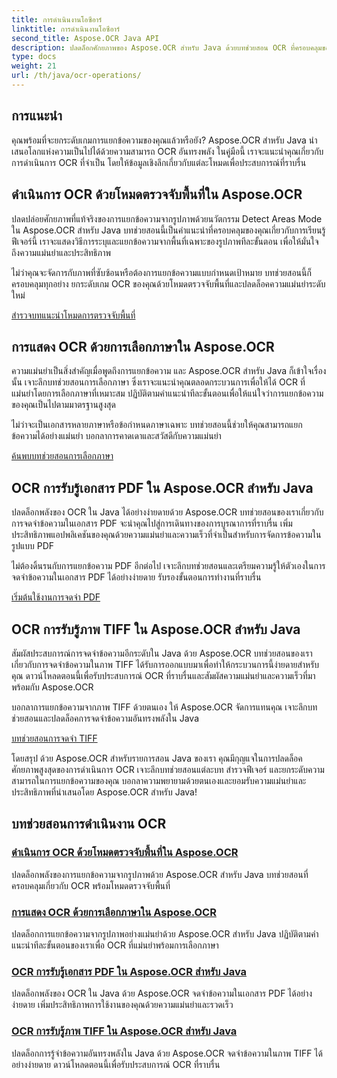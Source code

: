 ```yaml
---
title: การดำเนินงานโอซีอาร์
linktitle: การดำเนินงานโอซีอาร์
second_title: Aspose.OCR Java API
description: ปลดล็อกศักยภาพของ Aspose.OCR สำหรับ Java ด้วยบทช่วยสอน OCR ที่ครอบคลุมของเรา เรียนรู้โหมดการตรวจจับพื้นที่ การเลือกภาษา PDF และการจดจำ TIFF ในไม่กี่ขั้นตอน!
type: docs
weight: 21
url: /th/java/ocr-operations/
---
```

## การแนะนำ

คุณพร้อมที่จะยกระดับเกมการแยกข้อความของคุณแล้วหรือยัง? Aspose.OCR สำหรับ Java นำเสนอโลกแห่งความเป็นไปได้ด้วยความสามารถ OCR อันทรงพลัง ในคู่มือนี้ เราจะแนะนำคุณเกี่ยวกับการดำเนินการ OCR ที่จำเป็น โดยให้ข้อมูลเชิงลึกเกี่ยวกับแต่ละโหมดเพื่อประสบการณ์ที่ราบรื่น

## ดำเนินการ OCR ด้วยโหมดตรวจจับพื้นที่ใน Aspose.OCR

ปลดปล่อยศักยภาพที่แท้จริงของการแยกข้อความจากรูปภาพด้วยนวัตกรรม Detect Areas Mode ใน Aspose.OCR สำหรับ Java บทช่วยสอนนี้เป็นคำแนะนำที่ครอบคลุมของคุณเกี่ยวกับการเรียนรู้ฟีเจอร์นี้ เราจะแสดงวิธีการระบุและแยกข้อความจากพื้นที่เฉพาะของรูปภาพทีละขั้นตอน เพื่อให้มั่นใจถึงความแม่นยำและประสิทธิภาพ

ไม่ว่าคุณจะจัดการกับภาพที่ซับซ้อนหรือต้องการแยกข้อความแบบกำหนดเป้าหมาย บทช่วยสอนนี้ก็ครอบคลุมทุกอย่าง ยกระดับเกม OCR ของคุณด้วยโหมดตรวจจับพื้นที่และปลดล็อคความแม่นยำระดับใหม่

[สำรวจบทแนะนำโหมดการตรวจจับพื้นที่](./perform-ocr-detect-areas-mode/)

## การแสดง OCR ด้วยการเลือกภาษาใน Aspose.OCR

ความแม่นยำเป็นสิ่งสำคัญเมื่อพูดถึงการแยกข้อความ และ Aspose.OCR สำหรับ Java ก็เข้าใจเรื่องนั้น เจาะลึกบทช่วยสอนการเลือกภาษา ซึ่งเราจะแนะนำคุณตลอดกระบวนการเพื่อให้ได้ OCR ที่แม่นยำโดยการเลือกภาษาที่เหมาะสม ปฏิบัติตามคำแนะนำทีละขั้นตอนเพื่อให้แน่ใจว่าการแยกข้อความของคุณเป็นไปตามมาตรฐานสูงสุด

ไม่ว่าจะเป็นเอกสารหลายภาษาหรือข้อกำหนดภาษาเฉพาะ บทช่วยสอนนี้ช่วยให้คุณสามารถแยกข้อความได้อย่างแม่นยำ บอกลาการคาดเดาและสวัสดีกับความแม่นยำ

[ค้นพบบทช่วยสอนการเลือกภาษา](./perform-ocr-language-selection/)

## OCR การรับรู้เอกสาร PDF ใน Aspose.OCR สำหรับ Java

ปลดล็อกพลังของ OCR ใน Java ได้อย่างง่ายดายด้วย Aspose.OCR บทช่วยสอนของเราเกี่ยวกับการจดจำข้อความในเอกสาร PDF จะนำคุณไปสู่การเดินทางของการบูรณาการที่ราบรื่น เพิ่มประสิทธิภาพแอปพลิเคชันของคุณด้วยความแม่นยำและความเร็วที่จำเป็นสำหรับการจัดการข้อความในรูปแบบ PDF

ไม่ต้องดิ้นรนกับการแยกข้อความ PDF อีกต่อไป เจาะลึกบทช่วยสอนและเตรียมความรู้ให้ตัวเองในการจดจำข้อความในเอกสาร PDF ได้อย่างง่ายดาย รับรองขั้นตอนการทำงานที่ราบรื่น

[เริ่มต้นใช้งานการจดจำ PDF](./recognize-pdf/)

## OCR การรับรู้ภาพ TIFF ใน Aspose.OCR สำหรับ Java

สัมผัสประสบการณ์การจดจำข้อความอีกระดับใน Java ด้วย Aspose.OCR บทช่วยสอนของเราเกี่ยวกับการจดจำข้อความในภาพ TIFF ได้รับการออกแบบมาเพื่อทำให้กระบวนการนี้ง่ายดายสำหรับคุณ ดาวน์โหลดตอนนี้เพื่อรับประสบการณ์ OCR ที่ราบรื่นและสัมผัสความแม่นยำและความเร็วที่มาพร้อมกับ Aspose.OCR

บอกลาการแยกข้อความจากภาพ TIFF ด้วยตนเอง ให้ Aspose.OCR จัดการแทนคุณ เจาะลึกบทช่วยสอนและปลดล็อคการจดจำข้อความอันทรงพลังใน Java

[บทช่วยสอนการจดจำ TIFF](./recognize-tiff/)

โดยสรุป ด้วย Aspose.OCR สำหรับรายการสอน Java ของเรา คุณมีกุญแจในการปลดล็อคศักยภาพสูงสุดของการดำเนินการ OCR เจาะลึกบทช่วยสอนแต่ละบท สำรวจฟีเจอร์ และยกระดับความสามารถในการแยกข้อความของคุณ บอกลาความพยายามด้วยตนเองและยอมรับความแม่นยำและประสิทธิภาพที่นำเสนอโดย Aspose.OCR สำหรับ Java!
## บทช่วยสอนการดำเนินงาน OCR
### [ดำเนินการ OCR ด้วยโหมดตรวจจับพื้นที่ใน Aspose.OCR](./perform-ocr-detect-areas-mode/)
ปลดล็อกพลังของการแยกข้อความจากรูปภาพด้วย Aspose.OCR สำหรับ Java บทช่วยสอนที่ครอบคลุมเกี่ยวกับ OCR พร้อมโหมดตรวจจับพื้นที่
### [การแสดง OCR ด้วยการเลือกภาษาใน Aspose.OCR](./perform-ocr-language-selection/)
ปลดล็อกการแยกข้อความจากรูปภาพอย่างแม่นยำด้วย Aspose.OCR สำหรับ Java ปฏิบัติตามคำแนะนำทีละขั้นตอนของเราเพื่อ OCR ที่แม่นยำพร้อมการเลือกภาษา
### [OCR การรับรู้เอกสาร PDF ใน Aspose.OCR สำหรับ Java](./recognize-pdf/)
ปลดล็อกพลังของ OCR ใน Java ด้วย Aspose.OCR จดจำข้อความในเอกสาร PDF ได้อย่างง่ายดาย เพิ่มประสิทธิภาพการใช้งานของคุณด้วยความแม่นยำและรวดเร็ว
### [OCR การรับรู้ภาพ TIFF ใน Aspose.OCR สำหรับ Java](./recognize-tiff/)
ปลดล็อกการรู้จำข้อความอันทรงพลังใน Java ด้วย Aspose.OCR จดจำข้อความในภาพ TIFF ได้อย่างง่ายดาย ดาวน์โหลดตอนนี้เพื่อรับประสบการณ์ OCR ที่ราบรื่น